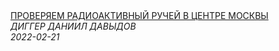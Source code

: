 <!--2024-05-12 22:19:35-->
<div class="yb">
  <a class="nodecor" href="/index.html?opasnye_puteshestviya/proveryaem_radioaktivnyj_ruchej_v_centre_moskvy">
    <img class="preview" data-videoid="bJGbmFUMsrg" src="https://i.ytimg.com/vi/bJGbmFUMsrg/hqdefault.jpg" align="middle" alt="">
  </a>
  <div class="inlbl text">
    <a class="nodecor" href="/index.html?opasnye_puteshestviya/proveryaem_radioaktivnyj_ruchej_v_centre_moskvy">ПРОВЕРЯЕМ РАДИОАКТИВНЫЙ РУЧЕЙ В ЦЕНТРЕ МОСКВЫ</a><br>
    <i class="smaller2">ДИГГЕР ДАНИИЛ ДАВЫДОВ</i><br>
    <i class="smaller3">2022-02-21</i>
  </div>
</div>
